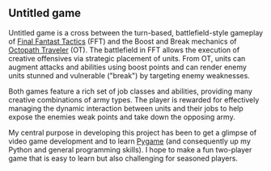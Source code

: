 ## Untitled game

Untitled game is a cross between the turn-based, battlefield-style gameplay of [Final Fantast Tactics](https://en.wikipedia.org/wiki/Final_Fantasy_Tactics) (FFT) and the Boost and Break mechanics of [Octopath Traveler](https://en.wikipedia.org/wiki/Octopath_Traveler) (OT).
The battlefield in FFT allows the execution of creative offensives via strategic placement of units.
From OT, units can augment attacks and abilities using boost points and can render enemy units stunned and vulnerable ("break") by targeting enemy weaknesses.

Both games feature a rich set of job classes and abilities, providing many creative combinations of army types.
The player is rewarded for effectively managing the dynamic interaction between units and their jobs to help expose the enemies weak points and take down the opposing army.

My central purpose in developing this project has been to get a glimpse of video game development and to learn [Pygame](https://www.pygame.org) (and consequently up my Python and general programming skills).
I hope to make a fun two-player game that is easy to learn but also challenging for seasoned players.

